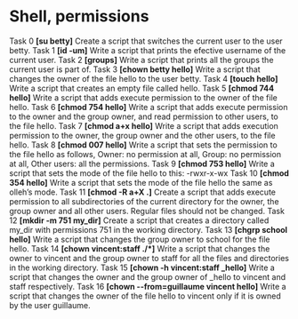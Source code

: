 # Shell, permissions

Task 0 **[su betty]** Create a script that switches the current user to the user betty. 
Task 1 **[id -um]** Write a script that prints the efective username of the current user.
Task 2 **[groups]** Write a script that prints all the groups the current user is part of.
Task 3 **[chown betty hello]** Write a script that changes the owner of the file hello to the user betty.
Task 4 **[touch hello]** Write a script that creates an empty file called hello.
Task 5 **[chmod 744 hello]** Write a script that adds execute permission to the owner of the file hello.
Task 6 **[chmod 754 hello]** Write a script that adds execute permission to the owner and the group owner, and read permission to other users, to the file hello.
Task 7 **[chmod a+x hello]** Write a script that adds execution permission to the owner, the group owner and the other users, to the file hello. 
Task 8 **[chmod 007 hello]** Write a script that sets the permission to the file hello as follows, Owner: no permission at all, Group: no permission at all, Other users: all the permissions.
Task 9 **[chmod 753 hello]** Write a script that sets the mode of the file hello to this: -rwxr-x-wx
Task 10 **[chmod 354 hello]** Write a script that sets the mode of the file hello the same as olleh’s mode.
Task 11 **[chmod -R a+X .]** Create a script that adds execute permission to all subdirectories of the current directory for the owner, the group owner and all other users. Regular files should not be changed.
Task 12 **[mkdir -m  751 my_dir]** Create a script that creates a directory called my_dir with permissions 751 in the working directory.
Task 13 **[chgrp school hello]** Write a script that changes the group owner to school for the file hello. 
Task 14 **[chown vincent:staff ./*]** Write a script that changes the owner to vincent and the group owner to staff for all the files and directories in the working directory. 
Task 15 **[chown -h  vincent:staff _hello]** Write a script that changes the owner and the group owner of _hello to vincent and staff respectively.
Task 16 **[chown --from=guillaume vincent hello]** Write a script that changes the owner of the file hello to vincent only if it is owned by the user guillaume.
